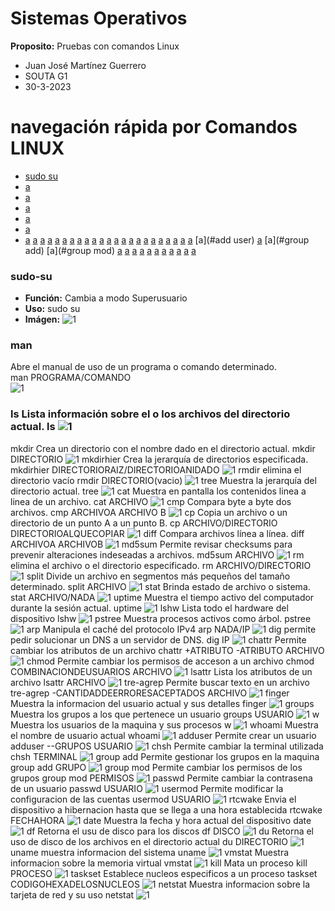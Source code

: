 # Sistemas Operativos
**Proposito:** Pruebas con comandos Linux

- Juan José Martínez Guerrero
- SOUTA G1
- 30-3-2023

# navegación rápida por Comandos LINUX

- [sudo su](#sudo-su)
- [a](#man)
- [a](#ls)
- [a](#mkdir)
- [a](#mkdirhier)
- [a](#rmdir)
- [a](#tree)
[a](#cat)
[a](#cm)
[a](#cp)
[a](#diff)
[a](#md5Sum)
[a](#rm)
[a](#split)
[a](#stat)
[a](#uptime)
[a](#lshw)
[a](#pstree)
[a](#ay)
[a](#arp)
[a](#dig)
[a](#chattr)
[a](#chmod)
[a](#lsattr)
[a](#tre-agrep)
[a](#finger)
[a](#groups)
[a](#w)
[a](#whoami)
[a](#add user)
[a](#chsh)
[a](#group add)
[a](#group mod)
[a](#passwd)
[a](#usermod)
[a](#rtcwake)
[a](#date)
[a](#df)
[a](#du)
[a](#uname)
[a](#vmstat)
[a](#kill)
[a](#taskset)
[a](#netstat)

### sudo-su 
- **Función:** Cambia a modo Superusuario
- **Uso:**  sudo su 
- **Imágen:** ![1](./Screenshots/1.png)
### man  
Abre el manual de uso de un programa o comando determinado.  
man PROGRAMA/COMANDO  
![1](./Screenshots/2.png) 
### ls  Lista información sobre el o los archivos del directorio actual.  ls  ![1](./Screenshots/3.png) 
 mkdir  Crea un directorio con el nombre dado en el directorio actual.  mkdir DIRECTORIO  ![1](./Screenshots/4.png) 
 mkdirhier  Crea la jerarquía de directorios especificada.  mkdirhier DIRECTORIORAIZ/DIRECTORIOANIDADO  ![1](./Screenshots/5.png) 
 rmdir  elimina el directorio vacío  rmdir DIRECTORIO(vacio)  ![1](./Screenshots/1.png) 
 tree  Muestra la jerarquía del directorio actual.  tree  ![1](./Screenshots/1.png) 
 cat  Muestra en pantalla los contenidos linea a linea de un archivo.  cat ARCHIVO  ![1](./Screenshots/1.png) 
 cmp  Compara byte a byte dos archivos.  cmp ARCHIVOA ARCHIVO B  ![1](./Screenshots/1.png) 
 cp  Copia un archivo o un directorio de un punto A a un punto B.  cp ARCHIVO/DIRECTORIO DIRECTORIOALQUECOPIAR  ![1](./Screenshots/1.png) 
 diff  Compara archivos línea a línea.  diff ARCHIVOA ARCHIVOB  ![1](./Screenshots/1.png) 
 md5sum  Permite revisar checksums para prevenir alteraciones indeseadas a archivos.  md5sum ARCHIVO  ![1](./Screenshots/1.png) 
 rm  elimina el archivo o el directorio especificado.  rm ARCHIVO/DIRECTORIO  ![1](./Screenshots/1.png) 
 split  Divide un archivo en segmentos más pequeños del tamaño determinado.  split ARCHIVO  ![1](./Screenshots/1.png) 
 stat  Brinda estado de archivo o sistema.  stat ARCHIVO/NADA  ![1](./Screenshots/1.png) 
 uptime  Muestra el tiempo activo del computador durante la sesión actual.  uptime  ![1](./Screenshots/1.png) 
 lshw  Lista todo el hardware del dispositivo  lshw  ![1](./Screenshots/1.png) 
 pstree  Muestra procesos activos como árbol.  pstree  ![1](./Screenshots/1.png) 
 arp  Manipula el caché del protocolo IPv4  arp NADA/IP  ![1](./Screenshots/1.png) 
 dig  permite pedir solucionar un DNS a un servidor de DNS.  dig IP  ![1](./Screenshots/1.png) 
 chattr  Permite cambiar los atributos de un archivo  chattr +ATRIBUTO -ATRIBUTO ARCHIVO  ![1](./Screenshots/1.png) 
 chmod  Permite cambiar los permisos de acceson a un archivo  chmod COMBINACIONDEUSUARIOS ARCHIVO  ![1](./Screenshots/1.png) 
 lsattr  Lista los atributos de un archivo  lsattr ARCHIVO  ![1](./Screenshots/1.png) 
 tre-agrep  Permite buscar texto en un archivo  tre-agrep -CANTIDADDEERRORESACEPTADOS ARCHIVO  ![1](./Screenshots/1.png) 
 finger  Muestra la informacion del usuario actual y sus detalles  finger  ![1](./Screenshots/1.png) 
 groups  Muestra los grupos a los que pertenece un usuario  groups USUARIO  ![1](./Screenshots/1.png) 
 w  Muestra los usuarios de la maquina y sus procesos  w  ![1](./Screenshots/1.png) 
 whoami  Muestra el nombre de usuario actual  whoami  ![1](./Screenshots/1.png) 
 adduser  Permite crear un usuario  adduser --GRUPOS USUARIO  ![1](./Screenshots/1.png) 
 chsh  Permite cambiar la terminal utilizada  chsh TERMINAL  ![1](./Screenshots/1.png) 
 group add  Permite gestionar los grupos en la maquina  group add GRUPO  ![1](./Screenshots/1.png) 
 group mod  Permite cambiar los permisos de los grupos  group mod PERMISOS  ![1](./Screenshots/1.png) 
 passwd  Permite cambiar la contrasena de un usuario  passwd USUARIO  ![1](./Screenshots/1.png) 
 usermod  Permite modificar la configuracion de las cuentas  usermod USUARIO  ![1](./Screenshots/1.png) 
 rtcwake  Envia el dispositivo a hibernacion hasta que se llega a una hora establecida  rtcwake FECHAHORA  ![1](./Screenshots/1.png) 
 date  Muestra la fecha y hora actual del dispositivo  date  ![1](./Screenshots/1.png) 
 df  Retorna el usu de disco para los discos  df DISCO  ![1](./Screenshots/1.png) 
 du  Retorna el uso de disco de los archivos en el directorio actual  du DIRECTORIO  ![1](./Screenshots/1.png) 
 uname  muestra informacion del sistema  uname  ![1](./Screenshots/1.png) 
 vmstat  Muestra informacion sobre la memoria virtual  vmstat  ![1](./Screenshots/1.png) 
 kill  Mata un proceso  kill PROCESO  ![1](./Screenshots/1.png) 
 taskset  Establece nucleos especificos a un proceso  taskset CODIGOHEXADELOSNUCLEOS ![1](./Screenshots/1.png) 
 netstat  Muestra informacion sobre la tarjeta de red y su uso  netstat  ![1](./Screenshots/1.png) 
